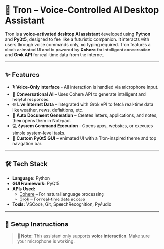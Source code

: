 # 🤖 Tron – Voice-Controlled AI Desktop Assistant

Tron is a **voice-activated desktop AI assistant** developed using **Python** and **PyQt5**, designed to feel like a futuristic companion. It interacts with users through voice commands only, no typing required. Tron features a sleek animated UI and is powered by **Cohere** for intelligent conversation and **Grok API** for real-time data from the internet.

---

## ✨ Features

- 🎙️ **Voice-Only Interface** – All interaction is handled via microphone input.
- 🧠 **Conversational AI** – Uses Cohere API to generate intelligent and helpful responses.
- 🌐 **Live Internet Data** – Integrated with Grok API to fetch real-time data like weather, news, definitions, etc.
- 📂 **Auto Document Generation** – Creates letters, applications, and notes, then opens them in Notepad.
- 💻 **System Command Execution** – Opens apps, websites, or executes simple system-level tasks.
- 🎨 **Custom PyQt5 GUI** – Animated UI with a Tron-inspired theme and top navigation bar.

---

## 🛠 Tech Stack

- **Language:** Python  
- **GUI Framework:** PyQt5  
- **APIs Used:**
  - [Cohere](https://cohere.com/) – For natural language processing
  - [Grok](https://x.ai/) – For real-time data access  
- **Tools:** VSCode, Git, SpeechRecognition, PyAudio

---

## 🚀 Setup Instructions

> 📌 **Note:** This assistant only supports **voice interaction**. Make sure your microphone is working.


